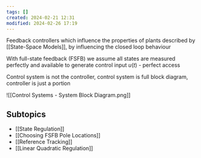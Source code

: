 ```yaml
---
tags: []
created: 2024-02-21 12:31
modified: 2024-02-26 17:19
---
```

Feedback controllers which influence the properties of plants described by [[State-Space Models]], by influencing the closed loop behaviour

With full-state feedback (FSFB) we assume all states are measured perfectly and available to generate control input $u(t)$ - perfect access

Control system is not the controller, control system is full block diagram, controller is just a portion

![[Control Systems - System Block Diagram.png]]
## Subtopics
- [[State Regulation]]
- [[Choosing FSFB Pole Locations]]
- [[Reference Tracking]]
- [[Linear Quadratic Regulation]]